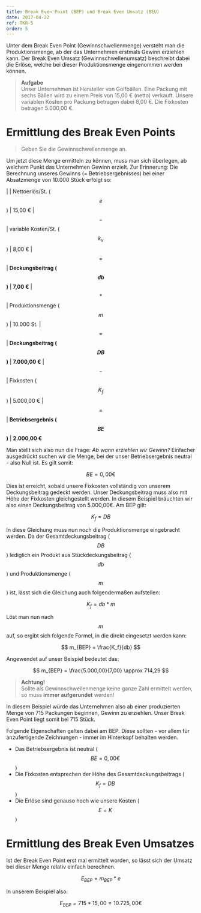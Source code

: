 ```yaml
---
title: Break Even Point (BEP) und Break Even Umsatz (BEU)
date: 2017-04-22
ref: TKR-5
order: 5
---
```


Unter dem Break Even Point (Gewinnschwellenmenge) versteht man die Produktionsmenge, ab der das Unternehmen erstmals Gewinn erziehlen kann.
Der Break Even Umsatz (Gewinnschwellenumsatz) beschreibt dabei die Erlöse, welche bei dieser Produktionsmenge eingenommen werden können.

> **Aufgabe**  
> Unser Unternehmen ist Hersteller von Golfbällen. Eine Packung mit sechs Bällen wird zu einem Preis von 15,00 € (netto) verkauft.
> Unsere variablen Kosten pro Packung betragen dabei 8,00 €.
> Die Fixkosten betragen 5.000,00 €.


# Ermittlung des Break Even Points

> Geben Sie die Gewinnschwellenmenge an.

Um jetzt diese Menge ermitteln zu können, muss man sich überlegen, ab welchem Punkt das Unternehmen Gewinn erzielt. Zur Erinnerung: Die Berechnung unseres Gewinns (= Betriebsergebnisses) bei einer Absatzmenge von 10.000 Stück erfolgt so:

|       | Nettoerlös/St. ($$ e $$)            | 15,00 €
| $$-$$ | variable Kosten/St. ($$ k_v $$)     | 8,00 €
| $$=$$ | **Deckungsbeitrag ($$ db $$)**      | **7,00 €**
| $$*$$ | Produktionsmenge ($$ m $$)          | 10.000 St.
| $$=$$ | **Deckungsbeitrag ($$ DB $$)**      | **7.000,00 €**
| $$-$$ | Fixkosten ($$ K_f $$)               | 5.000,00 €
| $$=$$ | **Betriebsergebnis ($$ BE $$)**     | **2.000,00 €**

Man stellt sich also nun die Frage: *Ab wann erziehlen wir Gewinn?* Einfacher ausgedrückt suchen wir die Menge, bei der unser Betriebsergebnis neutral - also Null ist.
Es gilt somit:

$$ BE = 0,00€ $$

Dies ist erreicht, sobald unsere Fixkosten vollständig von unserem Deckungsbeitrag gedeckt werden. Unser Deckungsbeitrag muss also mit Höhe der Fixkosten gleichgestellt werden. In diesem Beispiel bräuchten wir also einen Deckungsbeitrag von 5.000,00€. Am BEP gilt:

$$  K_f = DB $$

In diese Gleichung muss nun noch die Produktionsmenge eingebracht werden. Da der Gesamtdeckungsbeitrag ($$ DB $$) lediglich ein Produkt aus Stückdeckungsbeitrag ($$db $$) und Produktionsmenge ($$ m $$) ist, lässt sich die Gleichung auch folgendermaßen aufstellen:

$$ K_f = db * m $$

Löst man nun nach $$ m $$ auf, so ergibt sich folgende Formel, in die direkt eingesetzt werden kann:

$$ m_{BEP} = \frac{K_f}{db} $$

Angewendet auf unser Beispiel bedeutet das:

$$ m_{BEP} = \frac{5.000,00}{7,00} \approx 714,29 $$

> **Achtung!**  
> Sollte als Gewinnschwellenmenge keine ganze Zahl ermittelt werden, so muss **immer aufgerundet** werden!

In diesem Beispiel würde das Unternehmen also ab einer produzierten Menge von 715 Packungen beginnen, Gewinn zu erziehlen. Unser Break Even Point liegt somit bei 715 Stück.

Folgende Eigenschaften gelten dabei am BEP. Diese sollten - vor allem für anzufertigende Zeichnungen - immer im Hinterkopf behalten werden.
* Das Betriebsergebnis ist neutral ($$ BE = 0,00€ $$)
* Die Fixkosten entsprechen der Höhe des Gesamtdeckungsbeitrags ($$ K_f = DB $$)
* Die Erlöse sind genauso hoch wie unsere Kosten ($$ E = K $$)


# Ermittlung des Break Even Umsatzes

Ist der Break Even Point erst mal ermittelt worden, so lässt sich der Umsatz bei dieser Menge relativ einfach berechnen.

$$ E_{BEP} = m_{BEP} * e $$

In unserem Beispiel also:

$$ E_{BEP} = 715 * 15,00 = 10.725,00 € $$